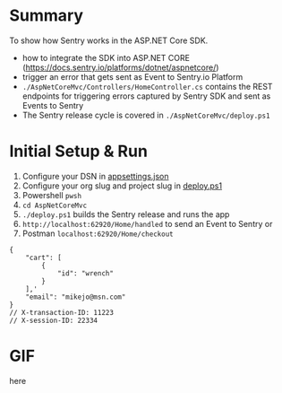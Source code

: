 # Summary 
To show how Sentry works in the ASP.NET Core SDK.
- how to integrate the SDK into ASP.NET CORE (https://docs.sentry.io/platforms/dotnet/aspnetcore/)
- trigger an error that gets sent as Event to Sentry.io Platform
- `./AspNetCoreMvc/Controllers/HomeController.cs` contains the REST endpoints for triggering errors captured by Sentry SDK and sent as Events to Sentry
- The Sentry release cycle is covered in `./AspNetCoreMvc/deploy.ps1`

# Initial Setup & Run
1. Configure your DSN in [appsettings.json](appsettings.json)
2. Configure your org slug and project slug in [deploy.ps1](deploy.ps1)
3. Powershell `pwsh`
4. `cd AspNetCoreMvc` 
5. `./deploy.ps1` builds the Sentry release and runs the app
6. `http://localhost:62920/Home/handled` to send an Event to Sentry
or
7. Postman `localhost:62920/Home/checkout`
```
{ 
	"cart": [
		{ 
			"id": "wrench"
		}
	],'
	"email": "mikejo@msn.com"
}
// X-transaction-ID: 11223
// X-session-ID: 22334
```

# GIF
here